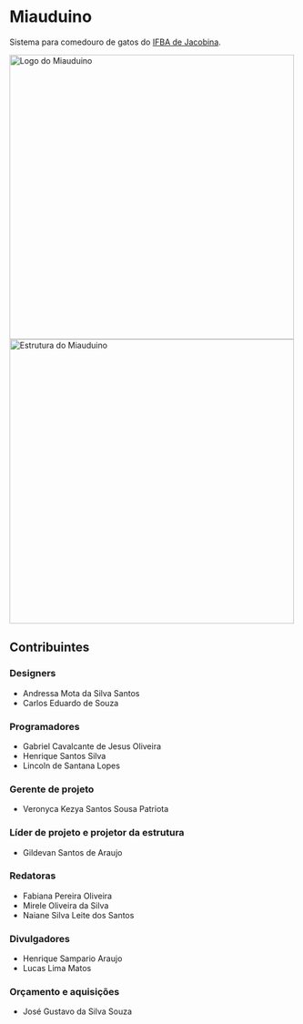 # Miauduino
Sistema para comedouro de gatos do <a href="https://portal.ifba.edu.br/jacobina">IFBA de Jacobina</a>.

<img src="https://github.com/zolppy/miauduino/blob/main/images/logo.jpeg" alt="Logo do Miauduino" width="500px" />
<img src="https://github.com/zolppy/miauduino/blob/main/images/structure.jpeg" alt="Estrutura do Miauduino" width="500px" />

## Contribuintes

### Designers
* Andressa Mota da Silva Santos
* Carlos Eduardo de Souza

### Programadores
* Gabriel Cavalcante de Jesus Oliveira
* Henrique Santos Silva
* Lincoln de Santana Lopes

### Gerente de projeto
* Veronyca Kezya Santos Sousa Patriota

### Líder de projeto e projetor da estrutura
* Gildevan Santos de Araujo

### Redatoras
* Fabiana Pereira Oliveira
* Mirele Oliveira da Silva
* Naiane Silva Leite dos Santos

### Divulgadores
* Henrique Sampario Araujo
* Lucas Lima Matos

### Orçamento e aquisições
* José Gustavo da Silva Souza

